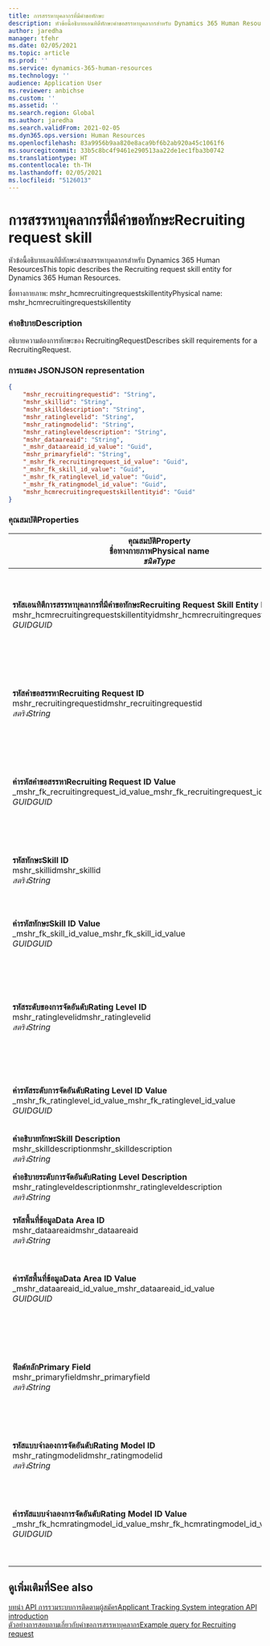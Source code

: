 ```yaml
---
title: การสรรหาบุคลากรที่มีคำขอทักษะ
description: หัวข้อนี้อธิบายเอนทิตีทักษะคำขอสรรหาบุคลากรสำหรับ Dynamics 365 Human Resources
author: jaredha
manager: tfehr
ms.date: 02/05/2021
ms.topic: article
ms.prod: ''
ms.service: dynamics-365-human-resources
ms.technology: ''
audience: Application User
ms.reviewer: anbichse
ms.custom: ''
ms.assetid: ''
ms.search.region: Global
ms.author: jaredha
ms.search.validFrom: 2021-02-05
ms.dyn365.ops.version: Human Resources
ms.openlocfilehash: 83a9956b9aa820e8aca9bf6b2ab920a45c1061f6
ms.sourcegitcommit: 33b5c8bc4f9461e290513aa22de1ec1fba3b0742
ms.translationtype: HT
ms.contentlocale: th-TH
ms.lasthandoff: 02/05/2021
ms.locfileid: "5126013"
---
```

# <a name="recruiting-request-skill"></a><span data-ttu-id="640c0-103">การสรรหาบุคลากรที่มีคำขอทักษะ</span><span class="sxs-lookup"><span data-stu-id="640c0-103">Recruiting request skill</span></span>

<span data-ttu-id="640c0-104">หัวข้อนี้อธิบายเอนทิตีทักษะคำขอสรรหาบุคลากรสำหรับ Dynamics 365 Human Resources</span><span class="sxs-lookup"><span data-stu-id="640c0-104">This topic describes the Recruiting request skill entity for Dynamics 365 Human Resources.</span></span>

<span data-ttu-id="640c0-105">ชื่อทางกายภาพ: mshr_hcmrecruitingrequestskillentity</span><span class="sxs-lookup"><span data-stu-id="640c0-105">Physical name: mshr_hcmrecruitingrequestskillentity</span></span>

### <a name="description"></a><span data-ttu-id="640c0-106">คำอธิบาย</span><span class="sxs-lookup"><span data-stu-id="640c0-106">Description</span></span>

<span data-ttu-id="640c0-107">อธิบายความต้องการทักษะของ RecruitingRequest</span><span class="sxs-lookup"><span data-stu-id="640c0-107">Describes skill requirements for a RecruitingRequest.</span></span>

### <a name="json-representation"></a><span data-ttu-id="640c0-108">การแสดง JSON</span><span class="sxs-lookup"><span data-stu-id="640c0-108">JSON representation</span></span>

```json
{
    "mshr_recruitingrequestid": "String",
    "mshr_skillid": "String",
    "mshr_skilldescription": "String",
    "mshr_ratinglevelid": "String",
    "mshr_ratingmodelid": "String",
    "mshr_ratingleveldescription": "String",
    "mshr_dataareaid": "String",
    "_mshr_dataareaid_id_value": "Guid",
    "mshr_primaryfield": "String",
    "_mshr_fk_recruitingrequest_id_value": "Guid",
    "_mshr_fk_skill_id_value": "Guid",
    "_mshr_fk_ratinglevel_id_value": "Guid",
    "_mshr_fk_ratingmodel_id_value": "Guid",
    "mshr_hcmrecruitingrequestskillentityid": "Guid"
}
```

### <a name="properties"></a><span data-ttu-id="640c0-109">คุณสมบัติ</span><span class="sxs-lookup"><span data-stu-id="640c0-109">Properties</span></span>

| <span data-ttu-id="640c0-110">คุณสมบัติ</span><span class="sxs-lookup"><span data-stu-id="640c0-110">Property</span></span><br><span data-ttu-id="640c0-111">**ชื่อทางกายภาพ**</span><span class="sxs-lookup"><span data-stu-id="640c0-111">**Physical name**</span></span><br><span data-ttu-id="640c0-112">**_ชนิด_**</span><span class="sxs-lookup"><span data-stu-id="640c0-112">**_Type_**</span></span> | <span data-ttu-id="640c0-113">ใช้</span><span class="sxs-lookup"><span data-stu-id="640c0-113">Use</span></span> | <span data-ttu-id="640c0-114">คำอธิบาย</span><span class="sxs-lookup"><span data-stu-id="640c0-114">Description</span></span> |
| --- | --- | --- |
| <span data-ttu-id="640c0-115">**รหัสเอนทิตีการสรรหาบุคลากรที่มีคำขอทักษะ**</span><span class="sxs-lookup"><span data-stu-id="640c0-115">**Recruiting Request Skill Entity ID**</span></span><br><span data-ttu-id="640c0-116">mshr_hcmrecruitingrequestskillentityid</span><span class="sxs-lookup"><span data-stu-id="640c0-116">mshr_hcmrecruitingrequestskillentityid</span></span><br><span data-ttu-id="640c0-117">*GUID*</span><span class="sxs-lookup"><span data-stu-id="640c0-117">*GUID*</span></span> | <span data-ttu-id="640c0-118">อ่านอย่างเดียว</span><span class="sxs-lookup"><span data-stu-id="640c0-118">Read-only</span></span><br><span data-ttu-id="640c0-119">จำเป็นต้องระบุ</span><span class="sxs-lookup"><span data-stu-id="640c0-119">Required</span></span> | <span data-ttu-id="640c0-120">ตัวระบุเฉพาะที่ระบบสร้างขึ้นของเรกคอร์ด **การสรรหาบุคลากรที่มีคำขอทักษะ**</span><span class="sxs-lookup"><span data-stu-id="640c0-120">System-generated unique identifier for the **Recruiting Request Skill** record.</span></span> |
| <span data-ttu-id="640c0-121">**รหัสคำขอสรรหา**</span><span class="sxs-lookup"><span data-stu-id="640c0-121">**Recruiting Request ID**</span></span><br><span data-ttu-id="640c0-122">mshr_recruitingrequestid</span><span class="sxs-lookup"><span data-stu-id="640c0-122">mshr_recruitingrequestid</span></span><br><span data-ttu-id="640c0-123">*สตริง*</span><span class="sxs-lookup"><span data-stu-id="640c0-123">*String*</span></span> | <span data-ttu-id="640c0-124">เขียนเพียงครั้งเดียว</span><span class="sxs-lookup"><span data-stu-id="640c0-124">Write-once</span></span><br><span data-ttu-id="640c0-125">จำเป็นต้องระบุ</span><span class="sxs-lookup"><span data-stu-id="640c0-125">Required</span></span> | <span data-ttu-id="640c0-126">รหัสเฉพาะที่ผู้ใช้สามารถอ่านได้ของคำขอการสรรหาบุคลากรที่เกี่ยวข้อง</span><span class="sxs-lookup"><span data-stu-id="640c0-126">The user-readable unique identifier of the associated recruiting request.</span></span> |
| <span data-ttu-id="640c0-127">**ค่ารหัสคำขอสรรหา**</span><span class="sxs-lookup"><span data-stu-id="640c0-127">**Recruiting Request ID Value**</span></span><br><span data-ttu-id="640c0-128">_mshr_fk_recruitingrequest_id_value</span><span class="sxs-lookup"><span data-stu-id="640c0-128">_mshr_fk_recruitingrequest_id_value</span></span><br><span data-ttu-id="640c0-129">*GUID*</span><span class="sxs-lookup"><span data-stu-id="640c0-129">*GUID*</span></span> | <span data-ttu-id="640c0-130">อ่านอย่างเดียว</span><span class="sxs-lookup"><span data-stu-id="640c0-130">Read-only</span></span><br><span data-ttu-id="640c0-131">จำเป็นต้องระบุ</span><span class="sxs-lookup"><span data-stu-id="640c0-131">Required</span></span><br> <span data-ttu-id="640c0-132">คีย์นอก: mshr_hcmrecruitingrequestentityid ของเอนทิตี mshr_hcmrecruitingrequestentity</span><span class="sxs-lookup"><span data-stu-id="640c0-132">Foreign key: mshr_hcmrecruitingrequestentityid of mshr_hcmrecruitingrequestentity entity</span></span> | <span data-ttu-id="640c0-133">ตัวระบุเฉพาะที่ระบบสร้างขึ้นของคำขอการสรรหาบุคลากรที่เกี่ยวข้อง</span><span class="sxs-lookup"><span data-stu-id="640c0-133">System-generated unique identifier of the associated recruiting request.</span></span> |
| <span data-ttu-id="640c0-134">**รหัสทักษะ**</span><span class="sxs-lookup"><span data-stu-id="640c0-134">**Skill ID**</span></span><br><span data-ttu-id="640c0-135">mshr_skillid</span><span class="sxs-lookup"><span data-stu-id="640c0-135">mshr_skillid</span></span><br><span data-ttu-id="640c0-136">*สตริง*</span><span class="sxs-lookup"><span data-stu-id="640c0-136">*String*</span></span><br> | <span data-ttu-id="640c0-137">เขียนเพียงครั้งเดียว</span><span class="sxs-lookup"><span data-stu-id="640c0-137">Write-once</span></span><br><span data-ttu-id="640c0-138">จำเป็นต้องระบุ</span><span class="sxs-lookup"><span data-stu-id="640c0-138">Required</span></span> | <span data-ttu-id="640c0-139">รหัสเฉพาะที่ผู้ใช้สามารถอ่านได้ของทักษะจำเป็น</span><span class="sxs-lookup"><span data-stu-id="640c0-139">The user-readable unique identifier of the required skill.</span></span> |
| <span data-ttu-id="640c0-140">**ค่ารหัสทักษะ**</span><span class="sxs-lookup"><span data-stu-id="640c0-140">**Skill ID Value**</span></span><br><span data-ttu-id="640c0-141">_mshr_fk_skill_id_value</span><span class="sxs-lookup"><span data-stu-id="640c0-141">_mshr_fk_skill_id_value</span></span><br><span data-ttu-id="640c0-142">*GUID*</span><span class="sxs-lookup"><span data-stu-id="640c0-142">*GUID*</span></span> | <span data-ttu-id="640c0-143">อ่านอย่างเดียว</span><span class="sxs-lookup"><span data-stu-id="640c0-143">Read-only</span></span><br><span data-ttu-id="640c0-144">จำเป็นต้องระบุ</span><span class="sxs-lookup"><span data-stu-id="640c0-144">Required</span></span><br><span data-ttu-id="640c0-145">คีย์นอก: mshr_hcmskillentityid ของเอนทิตี mshr_hcmskillentity</span><span class="sxs-lookup"><span data-stu-id="640c0-145">Foreign key: mshr_hcmskillentityid of mshr_hcmskillentity entity</span></span> | <span data-ttu-id="640c0-146">ตัวระบุเฉพาะที่ระบบสร้างขึ้นของทักษะจำเป็น</span><span class="sxs-lookup"><span data-stu-id="640c0-146">System-generated unique identifier of the required skill.</span></span> |
| <span data-ttu-id="640c0-147">**รหัสระดับของการจัดอันดับ**</span><span class="sxs-lookup"><span data-stu-id="640c0-147">**Rating Level ID**</span></span><br><span data-ttu-id="640c0-148">mshr_ratinglevelid</span><span class="sxs-lookup"><span data-stu-id="640c0-148">mshr_ratinglevelid</span></span><br><span data-ttu-id="640c0-149">*สตริง*</span><span class="sxs-lookup"><span data-stu-id="640c0-149">*String*</span></span> | <span data-ttu-id="640c0-150">เขียนเพียงครั้งเดียว</span><span class="sxs-lookup"><span data-stu-id="640c0-150">Write-once</span></span><br><span data-ttu-id="640c0-151">ไม่จำเป็นต้องระบุ</span><span class="sxs-lookup"><span data-stu-id="640c0-151">Optional</span></span> | <span data-ttu-id="640c0-152">ค่าระดับทักษะที่ต้องการซึ่งเลือกไว้ให้กับงาน ตามรูปแบบการประเมินที่มอบหมายให้กับทักษะ</span><span class="sxs-lookup"><span data-stu-id="640c0-152">The required skill level value selected for the job, based on the rating model assigned to the skill.</span></span> |
| <span data-ttu-id="640c0-153">**ค่ารหัสระดับการจัดอันดับ**</span><span class="sxs-lookup"><span data-stu-id="640c0-153">**Rating Level ID Value**</span></span><br><span data-ttu-id="640c0-154">_mshr_fk_ratinglevel_id_value</span><span class="sxs-lookup"><span data-stu-id="640c0-154">_mshr_fk_ratinglevel_id_value</span></span><br><span data-ttu-id="640c0-155">*GUID*</span><span class="sxs-lookup"><span data-stu-id="640c0-155">*GUID*</span></span> | <span data-ttu-id="640c0-156">อ่านอย่างเดียว</span><span class="sxs-lookup"><span data-stu-id="640c0-156">Read-only</span></span><br><span data-ttu-id="640c0-157">ไม่จำเป็นต้องระบุ</span><span class="sxs-lookup"><span data-stu-id="640c0-157">Optional</span></span><br><span data-ttu-id="640c0-158">คีย์นอก: mshr_hcmratinglevelentityid ของเอนทิตี mshr_hcmratinglevelentity</span><span class="sxs-lookup"><span data-stu-id="640c0-158">Foreign key: mshr_hcmratinglevelentityid of mshr_hcmratinglevelentity entity</span></span> | <span data-ttu-id="640c0-159">ตัวระบุเฉพาะที่ระบบสร้างขึ้นสำหรับระดับ</span><span class="sxs-lookup"><span data-stu-id="640c0-159">System-generated unique identifier for the level.</span></span> |
| <span data-ttu-id="640c0-160">**คำอธิบายทักษะ**</span><span class="sxs-lookup"><span data-stu-id="640c0-160">**Skill Description**</span></span><br><span data-ttu-id="640c0-161">mshr_skilldescription</span><span class="sxs-lookup"><span data-stu-id="640c0-161">mshr_skilldescription</span></span><br><span data-ttu-id="640c0-162">*สตริง*</span><span class="sxs-lookup"><span data-stu-id="640c0-162">*String*</span></span> | <span data-ttu-id="640c0-163">อ่านอย่างเดียว</span><span class="sxs-lookup"><span data-stu-id="640c0-163">Read-only</span></span><br><span data-ttu-id="640c0-164">จำเป็นต้องระบุ</span><span class="sxs-lookup"><span data-stu-id="640c0-164">Required</span></span> | <span data-ttu-id="640c0-165">คำอธิบายทักษะ</span><span class="sxs-lookup"><span data-stu-id="640c0-165">The skill description.</span></span> |
| <span data-ttu-id="640c0-166">**คำอธิบายระดับการจัดอันดับ**</span><span class="sxs-lookup"><span data-stu-id="640c0-166">**Rating Level Description**</span></span><br><span data-ttu-id="640c0-167">mshr_ratingleveldescription</span><span class="sxs-lookup"><span data-stu-id="640c0-167">mshr_ratingleveldescription</span></span><br><span data-ttu-id="640c0-168">*สตริง*</span><span class="sxs-lookup"><span data-stu-id="640c0-168">*String*</span></span> | <span data-ttu-id="640c0-169">อ่านอย่างเดียว</span><span class="sxs-lookup"><span data-stu-id="640c0-169">Read-only</span></span><br><span data-ttu-id="640c0-170">ไม่จำเป็นต้องระบุ</span><span class="sxs-lookup"><span data-stu-id="640c0-170">Optional</span></span> | <span data-ttu-id="640c0-171">คำอธิบายของระดับทักษะที่เลือก</span><span class="sxs-lookup"><span data-stu-id="640c0-171">The description of the selected skill level.</span></span> |
| <span data-ttu-id="640c0-172">**รหัสพื้นที่ข้อมูล**</span><span class="sxs-lookup"><span data-stu-id="640c0-172">**Data Area ID**</span></span><br><span data-ttu-id="640c0-173">mshr_dataareaid</span><span class="sxs-lookup"><span data-stu-id="640c0-173">mshr_dataareaid</span></span><br><span data-ttu-id="640c0-174">*สตริง*</span><span class="sxs-lookup"><span data-stu-id="640c0-174">*String*</span></span> | <span data-ttu-id="640c0-175">อ่าน/เขียน</span><span class="sxs-lookup"><span data-stu-id="640c0-175">Read/write</span></span><br><span data-ttu-id="640c0-176">ไม่จำเป็นต้องระบุ</span><span class="sxs-lookup"><span data-stu-id="640c0-176">Optional</span></span> | <span data-ttu-id="640c0-177">ระบุเอนทิตี้นิติบุคคล (บริษัท)</span><span class="sxs-lookup"><span data-stu-id="640c0-177">Specifies the legal entity (company).</span></span> |
| <span data-ttu-id="640c0-178">**ค่ารหัสพื้นที่ข้อมูล**</span><span class="sxs-lookup"><span data-stu-id="640c0-178">**Data Area ID Value**</span></span><br><span data-ttu-id="640c0-179">_mshr_dataareaid_id_value</span><span class="sxs-lookup"><span data-stu-id="640c0-179">_mshr_dataareaid_id_value</span></span><br><span data-ttu-id="640c0-180">*GUID*</span><span class="sxs-lookup"><span data-stu-id="640c0-180">*GUID*</span></span> | <span data-ttu-id="640c0-181">อ่านอย่างเดียว</span><span class="sxs-lookup"><span data-stu-id="640c0-181">Read-only</span></span><br><span data-ttu-id="640c0-182">ไม่จำเป็นต้องระบุ</span><span class="sxs-lookup"><span data-stu-id="640c0-182">Optional</span></span><br><span data-ttu-id="640c0-183">คีย์นอก: cdm_companyid ของเอนทิตี cdm_company</span><span class="sxs-lookup"><span data-stu-id="640c0-183">Foreign key: cdm_companyid of cdm_company entity</span></span> | <span data-ttu-id="640c0-184">ค่า GUID ที่ระบบสร้างขึ้นซึ่งระบุนิติบุคคล (บริษัท)</span><span class="sxs-lookup"><span data-stu-id="640c0-184">System-generated GUID value identifying the legal entity (company).</span></span> |
| <span data-ttu-id="640c0-185">**ฟิลด์หลัก**</span><span class="sxs-lookup"><span data-stu-id="640c0-185">**Primary Field**</span></span><br><span data-ttu-id="640c0-186">mshr_primaryfield</span><span class="sxs-lookup"><span data-stu-id="640c0-186">mshr_primaryfield</span></span><br><span data-ttu-id="640c0-187">*สตริง*</span><span class="sxs-lookup"><span data-stu-id="640c0-187">*String*</span></span> | <span data-ttu-id="640c0-188">อ่านอย่างเดียว</span><span class="sxs-lookup"><span data-stu-id="640c0-188">Read-only</span></span><br><span data-ttu-id="640c0-189">จำเป็นต้องระบุ</span><span class="sxs-lookup"><span data-stu-id="640c0-189">Required</span></span> | <span data-ttu-id="640c0-190">การเชื่อมต่อของค่าคำขอการสรรหาบุคลากรและรหัสทักษะเป็นวิธีการอื่นเพื่อระบุเรกคอร์ดเฉพาะ</span><span class="sxs-lookup"><span data-stu-id="640c0-190">Concatenation of Recruiting Request value and Skill ID as another method to uniquely identify the record.</span></span> |
| <span data-ttu-id="640c0-191">**รหัสแบบจำลองการจัดอันดับ**</span><span class="sxs-lookup"><span data-stu-id="640c0-191">**Rating Model ID**</span></span><br><span data-ttu-id="640c0-192">mshr_ratingmodelid</span><span class="sxs-lookup"><span data-stu-id="640c0-192">mshr_ratingmodelid</span></span><br><span data-ttu-id="640c0-193">*สตริง*</span><span class="sxs-lookup"><span data-stu-id="640c0-193">*String*</span></span> | <span data-ttu-id="640c0-194">อ่าน-เขียน</span><span class="sxs-lookup"><span data-stu-id="640c0-194">Read-write</span></span><br><span data-ttu-id="640c0-195">จำเป็นต้องระบุ</span><span class="sxs-lookup"><span data-stu-id="640c0-195">Required</span></span> | <span data-ttu-id="640c0-196">แบบจำลองการประเมินที่ใช้เพื่อจัดอันดับทักษะ</span><span class="sxs-lookup"><span data-stu-id="640c0-196">The rating model used to rate the skill.</span></span> |
| <span data-ttu-id="640c0-197">**ค่ารหัสแบบจำลองการจัดอันดับ**</span><span class="sxs-lookup"><span data-stu-id="640c0-197">**Rating Model ID Value**</span></span><br><span data-ttu-id="640c0-198">_mshr_fk_hcmratingmodel_id_value</span><span class="sxs-lookup"><span data-stu-id="640c0-198">_mshr_fk_hcmratingmodel_id_value</span></span><br><span data-ttu-id="640c0-199">*GUID*</span><span class="sxs-lookup"><span data-stu-id="640c0-199">*GUID*</span></span> | <span data-ttu-id="640c0-200">อ่านอย่างเดียว</span><span class="sxs-lookup"><span data-stu-id="640c0-200">Read-only</span></span><br><span data-ttu-id="640c0-201">จำเป็นต้องระบุ</span><span class="sxs-lookup"><span data-stu-id="640c0-201">Required</span></span><br><span data-ttu-id="640c0-202">คีย์นอก: mshr_hcmratingmodelentityid ของเอนทิตี mshr_hcmratingmodelentity</span><span class="sxs-lookup"><span data-stu-id="640c0-202">Foreign key: mshr_hcmratingmodelentityid of mshr_hcmratingmodelentity entity</span></span> | <span data-ttu-id="640c0-203">ตัวระบุที่เฉพาะที่ระบบสร้างขึ้นของแบบจำลองการประเมินที่ใช้ในการจัดอันดับทักษะ</span><span class="sxs-lookup"><span data-stu-id="640c0-203">System-generated unique identifier of the rating model used to rate the skill.</span></span> |

## <a name="see-also"></a><span data-ttu-id="640c0-204">ดูเพิ่มเติมที่</span><span class="sxs-lookup"><span data-stu-id="640c0-204">See also</span></span>

[<span data-ttu-id="640c0-205">บทนํา API การรวมระบบการติดตามผู้สมัคร</span><span class="sxs-lookup"><span data-stu-id="640c0-205">Applicant Tracking System integration API introduction</span></span>](hr-admin-integration-ats-api-introduction.md)<br>
[<span data-ttu-id="640c0-206">ตัวอย่างการสอบถามเกี่ยวกับคำขอการสรรหาบุคลากร</span><span class="sxs-lookup"><span data-stu-id="640c0-206">Example query for Recruiting request</span></span>](hr-admin-integration-ats-api-recruiting-request-example-query.md)
